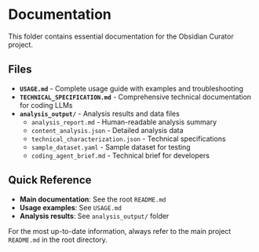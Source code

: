 # Documentation

This folder contains essential documentation for the Obsidian Curator project.

## Files

- **`USAGE.md`** - Complete usage guide with examples and troubleshooting
- **`TECHNICAL_SPECIFICATION.md`** - Comprehensive technical documentation for coding LLMs
- **`analysis_output/`** - Analysis results and data files
  - `analysis_report.md` - Human-readable analysis summary
  - `content_analysis.json` - Detailed analysis data
  - `technical_characterization.json` - Technical specifications
  - `sample_dataset.yaml` - Sample dataset for testing
  - `coding_agent_brief.md` - Technical brief for developers

## Quick Reference

- **Main documentation**: See the root `README.md`
- **Usage examples**: See `USAGE.md`
- **Analysis results**: See `analysis_output/` folder

For the most up-to-date information, always refer to the main project `README.md` in the root directory.
